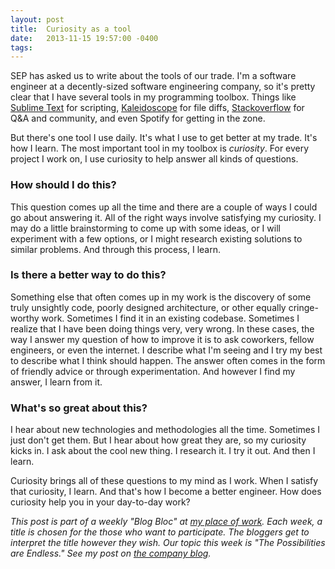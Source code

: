 ```yaml
---
layout: post
title:  Curiosity as a tool
date:   2013-11-15 19:57:00 -0400
tags:   
---
```


SEP has asked us to write about the tools of our trade. I'm a software engineer at a decently-sized software engineering company, so it's pretty clear that I have several tools in my programming toolbox. Things like [Sublime Text](http://www.sublimetext.com/) for scripting, [Kaleidoscope](https://www.kaleidoscopeapp.com/) for file diffs, [Stackoverflow](http://stackoverflow.com/) for Q&amp;A and community, and even Spotify for getting in the zone.

But there's one tool I use daily. It's what I use to get better at my trade. It's how I learn. The most important tool in my toolbox is *curiosity*. For every project I work on, I use curiosity to help answer all kinds of questions.

### How should I do this?

This question comes up all the time and there are a couple of ways I could go about answering it. All of the right ways involve satisfying my curiosity. I may do a little brainstorming to come up with some ideas, or I will experiment with a few options, or I might research existing solutions to similar problems. And through this process, I learn.

### Is there a better way to do this?

Something else that often comes up in my work is the discovery of some truly unsightly code, poorly designed architecture, or other equally cringe-worthy work. Sometimes I find it in an existing codebase. Sometimes I realize that I have been doing things very, very wrong. In these cases, the way I answer my question of how to improve it is to ask coworkers, fellow engineers, or even the internet. I describe what I'm seeing and I try my best to describe what I think should happen. The answer often comes in the form of friendly advice or through experimentation. And however I find my answer, I learn from it.

### What's so great about this?

I hear about new technologies and methodologies all the time. Sometimes I just don't get them. But I hear about how great they are, so my curiosity kicks in. I ask about the cool new thing. I research it. I try it out. And then I learn.

Curiosity brings all of these questions to my mind as I work. When I satisfy that curiosity, I learn. And that's how I become a better engineer. How does curiosity help you in your day-to-day work?

*This post is part of a weekly "Blog Bloc" at [my place of work](http://www.sep.com/). Each week, a title is chosen for the those who want to participate. The bloggers get to interpret the title however they wish. Our topic this week is "The Possibilities are Endless." See my post on [the company blog](https://www.sep.com/sep-blog/2013/11/15/curiosity-as-a-tool/).*
